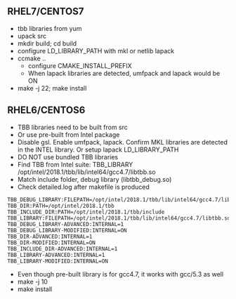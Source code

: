 ## RHEL7/CENTOS7
- tbb libraries from yum
- upack src
- mkdir build; cd build
- configure LD_LIBRARY_PATH with mkl or netlib lapack
- ccmake ..
  - configure CMAKE_INSTALL_PREFIX
  - When lapack libraries are detected, umfpack and lapack would be ON
- make -j 22; make install

## RHEL6/CENTOS6
- TBB libraries need to be built from src
- Or use pre-built from Intel package
- Disable gsl. Enable umfpack, lapack. Confirm MKL libraries are detected in the INTEL library. Or setup lapack LD_LIBRARY_PATH
- DO NOT use bundled TBB libraries
- Find TBB from Intel suite: TBB_LIBRARY /opt/intel/2018.1/tbb/lib/intel64/gcc4.7/libtbb.so
- Match include folder, debug library (libtbb_debug.so)
- Check detailed.log after makefile is produced
```
TBB_DEBUG_LIBRARY:FILEPATH=/opt/intel/2018.1/tbb/lib/intel64/gcc4.7/libtbb_debug.so
TBB_DIR:PATH=/opt/intel/2018.1/tbb
TBB_INCLUDE_DIR:PATH=/opt/intel/2018.1/tbb/include
TBB_LIBRARY:FILEPATH=/opt/intel/2018.1/tbb/lib/intel64/gcc4.7/libtbb.so
TBB_DEBUG_LIBRARY-ADVANCED:INTERNAL=1
TBB_DEBUG_LIBRARY-MODIFIED:INTERNAL=ON
TBB_DIR-ADVANCED:INTERNAL=1
TBB_DIR-MODIFIED:INTERNAL=ON
TBB_INCLUDE_DIR-ADVANCED:INTERNAL=1
TBB_LIBRARY-ADVANCED:INTERNAL=1
TBB_LIBRARY-MODIFIED:INTERNAL=ON
```
- Even though pre-built library is for gcc4.7, it works with gcc/5.3 as well
- make -j 10
- make install
